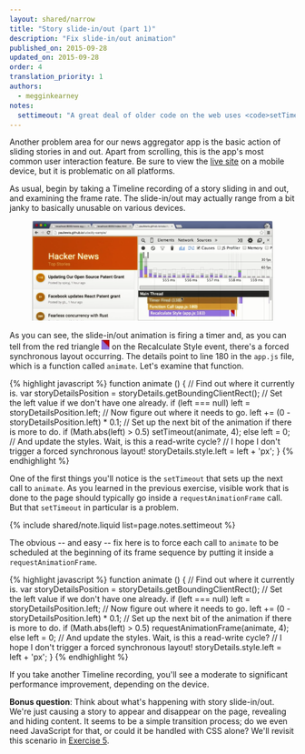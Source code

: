 ```yaml
---
layout: shared/narrow
title: "Story slide-in/out (part 1)"
description: "Fix slide-in/out animation"
published_on: 2015-09-28
updated_on: 2015-09-28
order: 4
translation_priority: 1
authors:
  - megginkearney
notes:
  settimeout: "A great deal of older code on the web uses <code>setTimeout</code> or <code>setInterval</code> for animations. That's because these functions existed before <code>requestAnimationFrame</code>. As we noted earlier, the JavaScript engine pays no attention to the rendering pipeline when scheduling these functions, so they just run whenever they are called. <br><br> They are perfectly good functions to use when you want to wait for some time to elapse before continuing, or when you want to do some repeated work inside a loop, as long as that work doesn't involve screen animation. <br><br> Again, the best tool at our disposal for page animation work today is <code>requestAnimationFrame</code>."
---
```


<p class="intro">
  Another problem area for our news aggregator app is the basic action of 
  sliding stories in and out. Apart from scrolling, this is the app's most 
  common user interaction feature. Be sure to view the <a href="http://udacity.github.io/news-aggregator/">live site</a> on a mobile device, but it is problematic on all platforms.
</p>

As usual, begin by taking a Timeline recording of a story sliding in and out, 
and examining the frame rate. The slide-in/out may actually range from a bit 
janky to basically unusable on various devices.

<figure>
  <img src="images/image05.png" alt="Forced synchronous layout on Recalculate Style">
</figure>



As you can see, the slide-in/out animation is firing a timer and, as you can 
tell from the red triangle ![TODO](images/image04.png) on the Recalculate 
Style event, there's a forced synchronous layout occurring. The details 
point to line 180 in the `app.js` file, which is a function called `animate`. 
Let's examine that function.

{% highlight javascript %}
function animate () {
  // Find out where it currently is.
  var storyDetailsPosition = storyDetails.getBoundingClientRect();
  // Set the left value if we don't have one already.
  if (left === null)
        left = storyDetailsPosition.left;
  // Now figure out where it needs to go.
  left += (0 - storyDetailsPosition.left) * 0.1;
  // Set up the next bit of the animation if there is more to do.
  if (Math.abs(left) > 0.5)
        setTimeout(animate, 4);
  else
        left = 0;
  // And update the styles. Wait, is this a read-write cycle?
  // I hope I don't trigger a forced synchronous layout!
  storyDetails.style.left = left + 'px';
}
{% endhighlight %}

One of the first things you'll notice is the `setTimeout` that sets up the 
next call to `animate`. As you learned in the previous exercise, visible work 
that is done to the page should typically go inside a `requestAnimationFrame` 
call. But that `setTimeout` in particular is a problem.

{% include shared/note.liquid list=page.notes.settimeout %}

The obvious -- and easy -- fix here is to force each call to `animate` to be 
scheduled at the beginning of its frame sequence by putting it inside a 
`requestAnimationFrame`.

{% highlight javascript %}
function animate () {
  // Find out where it currently is.
  var storyDetailsPosition = storyDetails.getBoundingClientRect();
  // Set the left value if we don't have one already.
  if (left === null)
        left = storyDetailsPosition.left;
  // Now figure out where it needs to go.
  left += (0 - storyDetailsPosition.left) * 0.1;
  // Set up the next bit of the animation if there is more to do.
  if (Math.abs(left) > 0.5)
        requestAnimationFrame(animate, 4);
  else
        left = 0;
  // And update the styles. Wait, is this a read-write cycle?
  // I hope I don't trigger a forced synchronous layout!
  storyDetails.style.left = left + 'px';
}
{% endhighlight %}

If you take another Timeline recording, you'll see a moderate to significant 
performance improvement, depending on the device.

**Bonus question**: Think about what's happening with story slide-in/out. We're 
just causing a story to appear and disappear on the page, revealing and hiding 
content. It seems to be a simple transition process; do we even need JavaScript 
for that, or could it be handled with CSS alone? We'll revisit this scenario 
in [Exercise 5](step-05).
